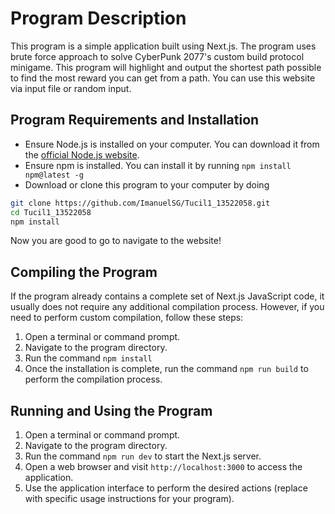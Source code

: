 # Program Description

This program is a simple application built using Next.js. The program uses brute force approach to solve CyberPunk 2077's custom build protocol minigame. This program will highlight and output the shortest path possible to find the most reward you can get from a path. You can use this website via input file or random input.

## Program Requirements and Installation

- Ensure Node.js is installed on your computer. You can download it from the [official Node.js website](https://nodejs.org/).
- Ensure npm is installed. You can install it by running `npm install npm@latest -g` 
- Download or clone this program to your computer by doing 
```bash
git clone https://github.com/ImanuelSG/Tucil1_13522058.git
cd Tucil1_13522058
npm install
```
Now you are good to go to navigate to the website!

## Compiling the Program

If the program already contains a complete set of Next.js JavaScript code, it usually does not require any additional compilation process. However, if you need to perform custom compilation, follow these steps:

1. Open a terminal or command prompt.
2. Navigate to the program directory.
3. Run the command `npm install` 
4. Once the installation is complete, run the command `npm run build` to perform the compilation process.

## Running and Using the Program

1. Open a terminal or command prompt.
2. Navigate to the program directory.
3. Run the command `npm run dev` to start the Next.js server.
4. Open a web browser and visit `http://localhost:3000` to access the application.
5. Use the application interface to perform the desired actions (replace with specific usage instructions for your program).
